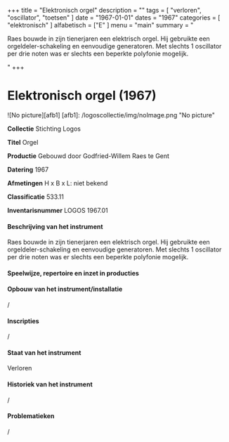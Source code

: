 ﻿+++
title = "Elektronisch orgel"
description = ""
tags = [
    "verloren",
"oscillator",
"toetsen"
]
date = "1967-01-01"
dates = "1967"
categories = [ "elektronisch"
]
alfabetisch = ["E"
]
menu = "main"
summary = "<p>Raes bouwde in zijn tienerjaren een elektrisch orgel. Hij gebruikte een orgeldeler-schakeling en eenvoudige generatoren. Met slechts 1 oscillator per drie noten was er slechts een beperkte polyfonie mogelijk.</p>"
+++

# Elektronisch orgel (1967)
![No picture][afb1]
[afb1]: /logoscollectie/img/noImage.png "No picture"

**Collectie**
Stichting Logos

**Titel**
Orgel

**Productie**
Gebouwd door Godfried-Willem Raes te Gent

**Datering**
1967

**Afmetingen**
H x B x L: niet bekend

**Classificatie**
533.11

**Inventarisnummer**
LOGOS 1967.01

#### Beschrijving van het instrument
Raes bouwde in zijn tienerjaren een elektrisch orgel. Hij gebruikte een orgeldeler-schakeling en eenvoudige generatoren. Met slechts 1 oscillator per drie noten was er slechts een beperkte polyfonie mogelijk. 

#### Speelwijze, repertoire en inzet in producties

#### Opbouw van het instrument/installatie
/

#### Inscripties
/

#### Staat van het instrument
Verloren

#### Historiek van het instrument
/

#### Problematieken
/


